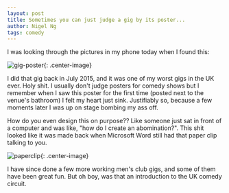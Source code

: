 ```yaml
---
layout: post
title: Sometimes you can just judge a gig by its poster...
author: Nigel Ng
tags: comedy
---
```


I was looking through the pictures in my phone today when I found this:

![gig-poster]({{site.baseurl}}/assets/southend-show-poster.jpg){: .center-image}

I did that gig back in July 2015, and it was one of my worst gigs in the UK ever. Holy
shit. I usually don't judge posters for comedy shows but I remember when I saw this
poster for the first time (posted next to the venue's bathroom) I felt my heart just sink.
Justifiably so, because a few moments later I was up on stage bombing my ass off.

How do you even design this on purpose?? Like someone just sat in front of a computer
and was like, "how do I create an abomination?". This shit looked like it was made back when Microsoft 
Word still had that paper clip talking to you. 

![paperclip]({{site.baseufl}}/assets/paperclip-meme.jpg){: .center-image}

I have since done a few more working men's club gigs, and some of them have been great fun.
But oh boy, was that an introduction to the UK comedy circuit.
